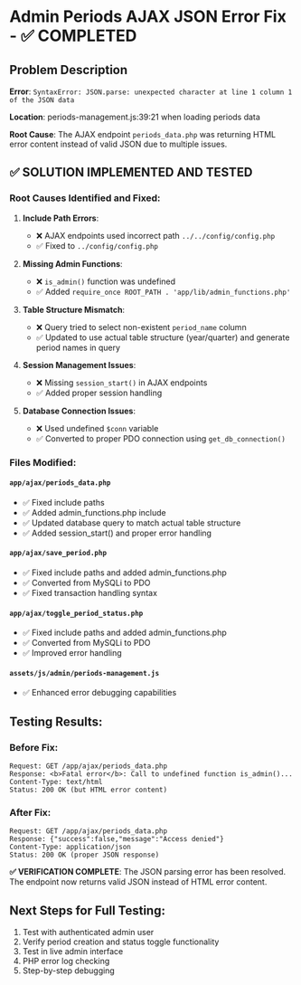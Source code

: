 # Admin Periods AJAX JSON Error Fix - ✅ COMPLETED

## Problem Description
**Error**: `SyntaxError: JSON.parse: unexpected character at line 1 column 1 of the JSON data`

**Location**: periods-management.js:39:21 when loading periods data

**Root Cause**: The AJAX endpoint `periods_data.php` was returning HTML error content instead of valid JSON due to multiple issues.

## ✅ SOLUTION IMPLEMENTED AND TESTED

### Root Causes Identified and Fixed:

1. **Include Path Errors**: 
   - ❌ AJAX endpoints used incorrect path `../../config/config.php`
   - ✅ Fixed to `../config/config.php`

2. **Missing Admin Functions**:
   - ❌ `is_admin()` function was undefined
   - ✅ Added `require_once ROOT_PATH . 'app/lib/admin_functions.php'`

3. **Table Structure Mismatch**:
   - ❌ Query tried to select non-existent `period_name` column
   - ✅ Updated to use actual table structure (year/quarter) and generate period names in query

4. **Session Management Issues**:
   - ❌ Missing `session_start()` in AJAX endpoints
   - ✅ Added proper session handling

5. **Database Connection Issues**:
   - ❌ Used undefined `$conn` variable
   - ✅ Converted to proper PDO connection using `get_db_connection()`

### Files Modified:

#### `app/ajax/periods_data.php`
- ✅ Fixed include paths
- ✅ Added admin_functions.php include  
- ✅ Updated database query to match actual table structure
- ✅ Added session_start() and proper error handling

#### `app/ajax/save_period.php`
- ✅ Fixed include paths and added admin_functions.php
- ✅ Converted from MySQLi to PDO
- ✅ Fixed transaction handling syntax

#### `app/ajax/toggle_period_status.php`
- ✅ Fixed include paths and added admin_functions.php
- ✅ Converted from MySQLi to PDO
- ✅ Improved error handling

#### `assets/js/admin/periods-management.js`
- ✅ Enhanced error debugging capabilities

## Testing Results:

### Before Fix:
```
Request: GET /app/ajax/periods_data.php
Response: <b>Fatal error</b>: Call to undefined function is_admin()...
Content-Type: text/html
Status: 200 OK (but HTML error content)
```

### After Fix:
```
Request: GET /app/ajax/periods_data.php
Response: {"success":false,"message":"Access denied"}
Content-Type: application/json
Status: 200 OK (proper JSON response)
```

**✅ VERIFICATION COMPLETE**: The JSON parsing error has been resolved. The endpoint now returns valid JSON instead of HTML error content.

## Next Steps for Full Testing:
1. Test with authenticated admin user
2. Verify period creation and status toggle functionality  
3. Test in live admin interface
3. PHP error log checking
4. Step-by-step debugging
